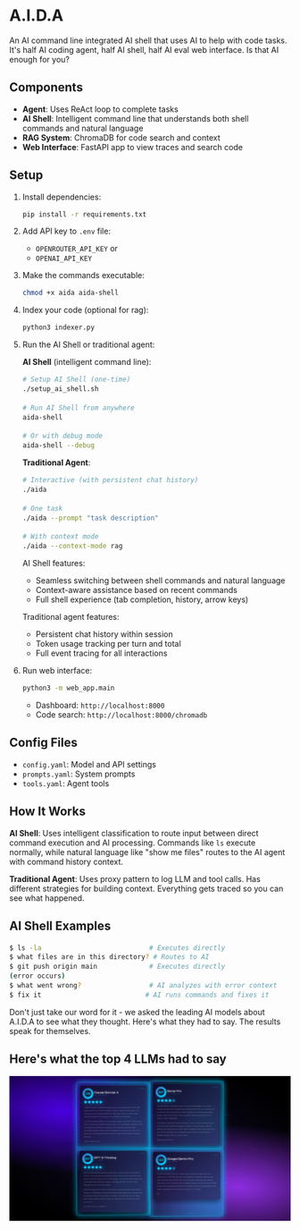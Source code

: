 # A.I.D.A

An AI command line integrated AI shell that uses AI to help with code tasks. It's half AI coding agent, half AI shell, half AI eval web interface. Is that AI enough for you?

## Components

* **Agent**: Uses ReAct loop to complete tasks
* **AI Shell**: Intelligent command line that understands both shell commands and natural language
* **RAG System**: ChromaDB for code search and context
* **Web Interface**: FastAPI app to view traces and search code

## Setup

1. Install dependencies:
   ```bash
   pip install -r requirements.txt
   ```

2. Add API key to `.env` file:
   - `OPENROUTER_API_KEY` or
   - `OPENAI_API_KEY`

3. Make the commands executable:
   ```bash
   chmod +x aida aida-shell
   ```

4. Index your code (optional for rag):
   ```bash
   python3 indexer.py
   ```

5. Run the AI Shell or traditional agent:

   **AI Shell** (intelligent command line):
   ```bash
   # Setup AI Shell (one-time)
   ./setup_ai_shell.sh
   
   # Run AI Shell from anywhere
   aida-shell
   
   # Or with debug mode
   aida-shell --debug
   ```
   
   **Traditional Agent**:
   ```bash
   # Interactive (with persistent chat history)
   ./aida
   
   # One task
   ./aida --prompt "task description"
   
   # With context mode
   ./aida --context-mode rag
   ```
   
   AI Shell features:
   - Seamless switching between shell commands and natural language
   - Context-aware assistance based on recent commands
   - Full shell experience (tab completion, history, arrow keys)
   
   Traditional agent features:
   - Persistent chat history within session
   - Token usage tracking per turn and total
   - Full event tracing for all interactions

6. Run web interface:
   ```bash
   python3 -m web_app.main
   ```
   - Dashboard: `http://localhost:8000`
   - Code search: `http://localhost:8000/chromadb`

## Config Files

* `config.yaml`: Model and API settings
* `prompts.yaml`: System prompts
* `tools.yaml`: Agent tools

## How It Works

**AI Shell**: Uses intelligent classification to route input between direct command execution and AI processing. Commands like `ls` execute normally, while natural language like "show me files" routes to the AI agent with command history context.

**Traditional Agent**: Uses proxy pattern to log LLM and tool calls. Has different strategies for building context. Everything gets traced so you can see what happened.

## AI Shell Examples

```bash
$ ls -la                           # Executes directly
$ what files are in this directory? # Routes to AI
$ git push origin main             # Executes directly  
(error occurs)
$ what went wrong?                 # AI analyzes with error context
$ fix it                          # AI runs commands and fixes it
```

Don't just take our word for it - we asked the leading AI models about A.I.D.A to see what they thought. Here's what they had to say. The results speak for themselves.

## Here's what the top 4 LLMs had to say

![Testimonials](testimonials.png)